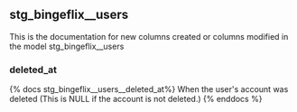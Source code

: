 ## stg_bingeflix__users
This is the documentation for new columns created or columns modified in the model stg_bingeflix__users


### deleted_at
{% docs stg_bingeflix__users__deleted_at%}
When the user's account was deleted (This is NULL if the account is not deleted.)
{% enddocs %}